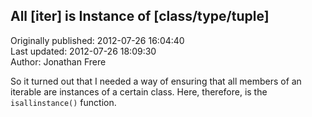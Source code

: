 ## All [iter] is Instance of [class/type/tuple]  
Originally published: 2012-07-26 16:04:40  
Last updated: 2012-07-26 18:09:30  
Author: Jonathan Frere  
  
So it turned out that I needed a way of ensuring that all members of an iterable are instances of a certain class.  Here, therefore, is the `isallinstance()` function.